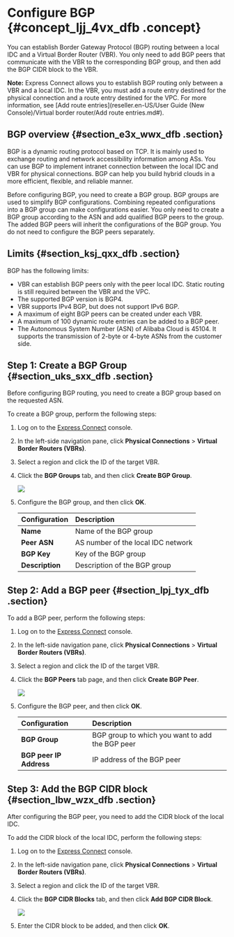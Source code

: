 # Configure BGP {#concept_ljj_4vx_dfb .concept}

You can establish Border Gateway Protocol \(BGP\) routing between a local IDC and a Virtual Border Router \(VBR\). You only need to add BGP peers that communicate with the VBR to the corresponding BGP group, and then add the BGP CIDR block to the VBR.

**Note:** Express Connect allows you to establish BGP routing only between a VBR and a local IDC. In the VBR, you must add a route entry destined for the physical connection and a route entry destined for the VPC. For more information, see [Add route entries](reseller.en-US/User Guide (New Console)/Virtual border router/Add route entries.md#).

## BGP overview {#section_e3x_wwx_dfb .section}

BGP is a dynamic routing protocol based on TCP. It is mainly used to exchange routing and network accessibility information among ASs. You can use BGP to implement intranet connection between the local IDC and VBR for physical connections. BGP can help you build hybrid clouds in a more efficient, flexible, and reliable manner.

Before configuring BGP, you need to create a BGP group. BGP groups are used to simplify BGP configurations. Combining repeated configurations into a BGP group can make configurations easier. You only need to create a BGP group according to the ASN and add qualified BGP peers to the group. The added BGP peers will inherit the configurations of the BGP group. You do not need to configure the BGP peers separately.

## Limits {#section_ksj_qxx_dfb .section}

BGP has the following limits:

-   VBR can establish BGP peers only with the peer local IDC. Static routing is still required between the VBR and the VPC.
-   The supported BGP version is BGP4.
-   VBR supports IPv4 BGP, but does not support IPv6 BGP.
-   A maximum of eight BGP peers can be created under each VBR.
-   A maximum of 100 dynamic route entries can be added to a BGP peer.
-   The Autonomous System Number \(ASN\) of Alibaba Cloud is 45104. It supports the transmission of 2-byte or 4-byte ASNs from the customer side.

## Step 1: Create a BGP Group {#section_uks_sxx_dfb .section}

Before configuring BGP routing, you need to create a BGP group based on the requested ASN.

To create a BGP group, perform the following steps:

1.  Log on to the [Express Connect](https://partners-intl.console.aliyun.com/#/ri) console.
2.  In the left-side navigation pane, click **Physical Connections** \> **Virtual Border Routers \(VBRs\)**.
3.  Select a region and click the ID of the target VBR.
4.  Click the **BGP Groups** tab, and then click **Create BGP Group**.

    ![](http://static-aliyun-doc.oss-cn-hangzhou.aliyuncs.com/assets/img/21437/154272711012049_en-US.png)

5.  Configure the BGP group, and then click **OK**.

    |Configuration|Description|
    |:------------|:----------|
    |**Name**|Name of the BGP group|
    |**Peer ASN**|AS number of the local IDC network|
    |**BGP Key**|Key of the BGP group|
    |**Description**|Description of the BGP group|


## Step 2: Add a BGP peer {#section_lpj_tyx_dfb .section}

To add a BGP peer, perform the following steps:

1.  Log on to the [Express Connect](https://partners-intl.console.aliyun.com/#/ri) console.
2.  In the left-side navigation pane, click **Physical Connections** \> **Virtual Border Routers \(VBRs\)**.
3.  Select a region and click the ID of the target VBR.
4.  Click the **BGP Peers** tab page, and then click **Create BGP Peer**.

    ![](http://static-aliyun-doc.oss-cn-hangzhou.aliyuncs.com/assets/img/21437/154272711012050_en-US.png)

5.  Configure the BGP peer, and then click **OK**.

    |Configuration|Description|
    |:------------|:----------|
    |**BGP Group**|BGP group to which you want to add the BGP peer|
    |**BGP peer IP Address**|IP address of the BGP peer|


## Step 3: Add the BGP CIDR block {#section_lbw_wzx_dfb .section}

After configuring the BGP peer, you need to add the CIDR block of the local IDC.

To add the CIDR block of the local IDC, perform the following steps:

1.  Log on to the [Express Connect](https://partners-intl.console.aliyun.com/#/ri) console.
2.  In the left-side navigation pane, click **Physical Connections** \> **Virtual Border Routers \(VBRs\)**.
3.  Select a region and click the ID of the target VBR.
4.  Click the **BGP CIDR Blocks** tab, and then click **Add BGP CIDR Block**.

    ![](http://static-aliyun-doc.oss-cn-hangzhou.aliyuncs.com/assets/img/21437/154272711012051_en-US.png)

5.  Enter the CIDR block to be added, and then click **OK**.

